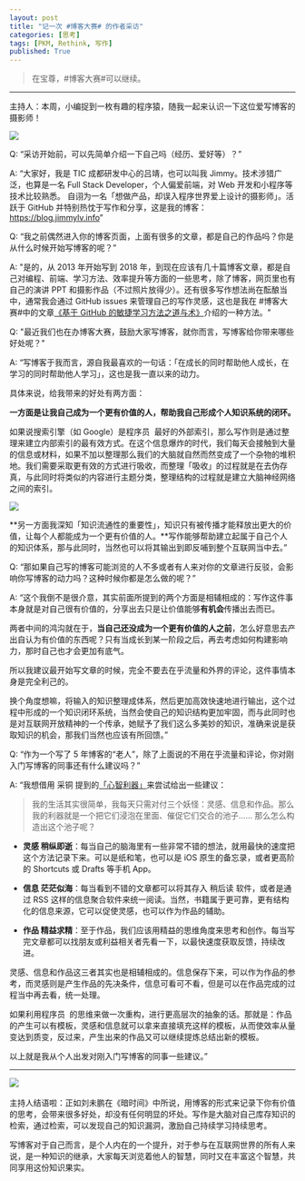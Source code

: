 ```yaml
---
layout: post
title: "记一次 #博客大赛# 的作者采访"
categories: [思考]
tags: [PKM, Rethink, 写作]
published: True
---
```


> 在宝尊，#博客大赛#可以继续。

---

主持人：本周，小编捉到一枚有趣的程序猿，随我一起来认识一下这位爱写博客的摄影师！

![](https://jimmylv.github.io/images/2018/20180928215647.png)

Q: “采访开始前，可以先简单介绍一下自己吗（经历、爱好等）？”

A: “大家好，我是 TIC 成都研发中心的吕靖，也可以叫我 Jimmy。技术涉猎广泛，也算是一名 Full Stack Developer，个人偏爱前端，对 Web 开发和小程序等技术比较熟悉。
自诩为一名「想做产品，却误入程序世界爱上设计的摄影师」。活跃于 GitHub 并特别热忱于写作和分享，这是我的博客：<https://blog.jimmylv.info>”

Q: “我之前偶然进入你的博客页面，上面有很多的文章，都是自己的作品吗？你是从什么时候开始写博客的呢？”

A: "是的，从 2013 年开始写到 2018 年，到现在应该有几十篇博客文章，都是自己对编程、前端、学习方法、效率提升等方面的一些思考，除了博客，网页里也有自己的演讲 PPT 和摄影作品（不过照片放得少）。还有很多写作想法尚在酝酿当中，通常我会通过 GitHub issues 来管理自己的写作灵感，这也是我在 #博客大赛#中的文章[《基于 GitHub 的敏捷学习方法之道与术》](https://blog.jimmylv.info/2016-12-04-agile-learning-based-on-github-issues/)介绍的一种方法。"

Q: "最近我们也在办博客大赛，鼓励大家写博客，就你而言，写博客给你带来哪些好处呢？"

A: “写博客于我而言，源自我最喜欢的一句话：「在成长的同时帮助他人成长，在学习的同时帮助他人学习」，这也是我一直以来的动力。

具体来说，给我带来的好处有两方面：

**一方面是让我自己成为一个更有价值的人，帮助我自己形成个人知识系统的闭环。**

如果说搜索引擎（如 Google）是程序员 ‍ 最好的外部索引，那么写作则是通过整理来建立内部索引的最有效方式。在这个信息爆炸的时代，我们每天会接触到大量的信息或材料，如果不加以整理那么我们的大脑就自然而然变成了一个杂物的堆积地。我们需要采取更有效的方式进行吸收，而整理「吸收」的过程就是在去伪存真，与此同时将类似的内容进行主题分类，整理结构的过程就是建立大脑神经网络之间的索引。

![](https://jimmylv.github.io/images/2018/20180928214840.png)

**另一方面我深知「知识流通性的重要性」，知识只有被传播才能释放出更大的价值，让每个人都能成为一个更有价值的人。**写作能够帮助建立起属于自己个人的知识体系，那与此同时，当然也可以将其输出到即反哺到整个互联网当中去。”

Q: “那如果自己写的博客可能浏览的人不多或者有人来对你的文章进行反驳，会影响你写博客的动力吗？这种时候你都是怎么做的呢？”

A: “这个我倒不是很介意，其实前面所提到的两个方面是相辅相成的：写作这件事本身就是对自己很有价值的，分享出去只是让价值能够**有机会**传播出去而已。

两者中间的鸿沟就在于，**当自己还没成为一个更有价值的人之前**，怎么好意思去产出自认为有价值的东西呢？只有当成长到某一阶段之后，再去考虑如何构建影响力，那时自己也才会更加有底气。

所以我建议最开始写文章的时候，完全不要去在乎流量和外界的评论，这件事情本身是完全利己的。

换个角度想嘛，将输入的知识整理成体系，然后更加高效快速地进行输出，这个过程中形成的一个知识闭环系统，当然会使自己的知识结构更加牢固，而与此同时也是对互联网开放精神的一个传承，她赋予了我们这么多美妙的知识，准确来说是获取知识的机会，那我们当然也应该有所回馈。”

Q: “作为一个写了 5 年博客的“老人”，除了上面说的不用在乎流量和评论，你对刚入门写博客的同事还有什么建议吗？”

A: “我想借用 采铜 提到的[「心智利器」](http://liqi.io/caitong/)来尝试给出一些建议：

> 我的生活其实很简单，我每天只需对付三个妖怪：灵感、信息和作品。那么我的利器就是一个把它们浸泡在里面、催促它们交合的池子…… 那么怎么构造出这个池子呢？

- **灵感 稍纵即逝**：每当自己的脑海里有一些非常不错的想法，就用最快的速度把这个方法记录下来。可以是纸和笔，也可以是 iOS 原生的备忘录，或者更高阶的 Shortcuts 或 Drafts 等手机 App。

- **信息 茫茫似海**：每当看到不错的文章都可以将其存入 稍后读 软件，或者是通过 RSS 这样的信息聚合软件来统一阅读。当然，书籍属于更可靠，更有结构化的信息来源，它可以促使灵感，也可以作为作品的辅助。

- **作品 精益求精**：至于作品，我们应该用精益的思维角度来思考和创作。每当写完文章都可以找朋友或利益相关者先看一下，以最快速度获取反馈，持续改进。

灵感、信息和作品这三者其实也是相辅相成的。信息保存下来，可以作为作品的参考，而灵感则是产生作品的先决条件，信息可看可不看，但是可以在作品完成的过程当中再去看，统一处理。

如果利用程序员 ‍ 的思维来做一次重构，进行更高层次的抽象的话。那就是：作品的产生可以有模板，灵感和信息就可以拿来直接填充这样的模板，从而使效率从量变达到质变，反过来，产生出来的作品又可以继续提炼总结出新的模板。

以上就是我从个人出发对刚入门写博客的同事一些建议。”

---

​![](https://jimmylv.github.io/images/2018/20180928215406.png)

主持人结语啦：正如刘未鹏在《暗时间》中所说，用博客的形式来记录下你有价值的思考，会带来很多好处，却没有任何明显的坏处。写作是大脑对自己库存知识的检索，通过检索，可以发现自己的知识漏洞，激励自己持续学习持续思考。

写博客对于自己而言，是个人内在的一个提升，对于参与在互联网世界的所有人来说，是一种知识的继承，大家每天浏览着他人的智慧，同时又在丰富这个智慧，共同享用这份知识果实。
